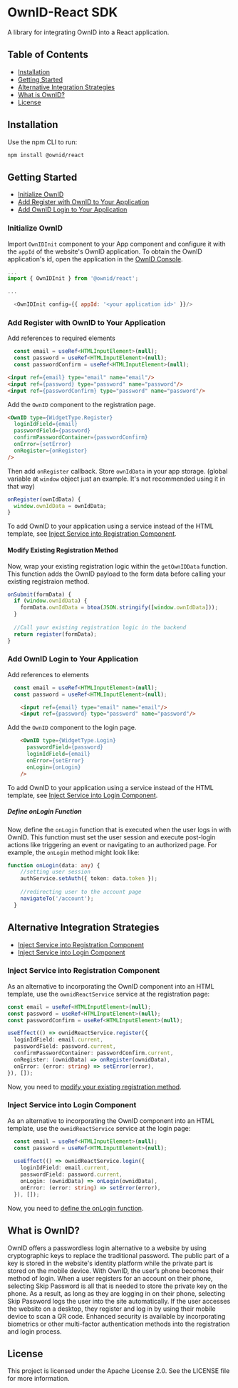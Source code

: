 # OwnID-React SDK
A library for integrating OwnID into a React application.
## Table of Contents
* [Installation](#installation)
* [Getting Started](#getting-started)
* [Alternative Integration Strategies](#alternative-integration-strategies)
* [What is OwnID?](#what-is-ownid)
* [License](#license)
## Installation
Use the npm CLI to run:
```bash
npm install @ownid/react
```
## Getting Started
* [Initialize OwnID](#initialize-ownid)
* [Add Register with OwnID to Your Application](#add-register-with-ownid-to-your-application)
* [Add OwnID Login to Your Application](#add-ownid-login-to-your-application)
### Initialize OwnID
Import `OwnIDInit` component to your App component and configure it with the `appId` of the website's OwnID application. To obtain the OwnID application's id, open the application in the [OwnID Console](https://console.ownid.com/).

```javascript
...
import { OwnIDInit } from '@ownid/react';

...

  <OwnIDInit config={{ appId: '<your application id>' }}/>
```
### Add Register with OwnID to Your Application

Add references to required elements
```typescript
  const email = useRef<HTMLInputElement>(null);
  const password = useRef<HTMLInputElement>(null);
  const passwordConfirm = useRef<HTMLInputElement>(null);
```
```html
<input ref={email} type="email" name="email"/>
<input ref={password} type="password" name="password"/>
<input ref={passwordConfirm} type="password" name="password"/>
```

Add the `OwnID` component to the registration page.
```html
<OwnID type={WidgetType.Register}
  loginIdField={email}
  passwordField={password}
  confirmPasswordContainer={passwordConfirm}
  onError={setError}
  onRegister={onRegister}
/>
```
Then add `onRegister` callback. Store `ownIdData` in your app storage. (global variable at `window` object just an example. It's not recommended using it in that way)
```typescript
onRegister(ownIdData) {
  window.ownIdData = ownIdData;
}
```

To add OwnID to your application using a service instead of the HTML template, see [Inject Service into Registration Component](#inject-service-into-registration-component).
#### Modify Existing Registration Method
Now, wrap your existing registration logic within the `getOwnIDData` function. This function adds the OwnID payload to the form data before calling your existing registraion method.
```typescript
onSubmit(formData) {
  if (window.ownIdData) {
    formData.ownIdData = btoa(JSON.stringify([window.ownIdData]));
  }
  
  //Call your existing registration logic in the backend
  return register(formData);
}
```

### Add OwnID Login to Your Application
Add references to elements
```typescript
  const email = useRef<HTMLInputElement>(null);
  const password = useRef<HTMLInputElement>(null);
```
```html
    <input ref={email} type="email" name="email"/>
    <input ref={password} type="password" name="password"/>
```   

Add the `OwnID` component to the login page.
```html
    <OwnID type={WidgetType.Login}
      passwordField={password}
      loginIdField={email}
      onError={setError}
      onLogin={onLogin}
    />
```
To add OwnID to your application using a service instead of the HTML template, see [Inject Service into Login Component](#inject-service-into-login-component).
##### Define onLogin Function
Now, define the `onLogin` function that is executed when the user logs in with OwnID. This function must set the user session and execute post-login actions like triggering an event or navigating to an authorized page. For example, the `onLogin` method might look like:
```typescript
function onLogin(data: any) {
    //setting user session
    authService.setAuth({ token: data.token });
    
    //redirecting user to the account page
    navigateTo('/account');
  }
  ```
## Alternative Integration Strategies
* [Inject Service into Registration Component](#inject-service-into-registration-component)
* [Inject Service into Login Component](#inject-service-into-login-component)
### Inject Service into Registration Component
As an alternative to incorporating the OwnID component into an HTML template, use the `ownidReactService` service at the registration page:
```typescript
const email = useRef<HTMLInputElement>(null);
const password = useRef<HTMLInputElement>(null);
const passwordConfirm = useRef<HTMLInputElement>(null);

useEffect(() => ownidReactService.register({
  loginIdField: email.current,
  passwordField: password.current,
  confirmPasswordContainer: passwordConfirm.current,
  onRegister: (ownidData) => onRegister(ownidData),
  onError: (error: string) => setError(error),
}), []);
```
Now, you need to [modify your existing registration method](#modify-existing-registration-method).
### Inject Service into Login Component
As an alternative to incorporating the OwnID component into an HTML template, use the `ownidReactService` service at the login page:
```typescript
  const email = useRef<HTMLInputElement>(null);
  const password = useRef<HTMLInputElement>(null);
  
  useEffect(() => ownidReactService.login({
    loginIdField: email.current,
    passwordField: password.current,
    onLogin: (ownidData) => onLogin(ownidData),
    onError: (error: string) => setError(error),
  }), []);
```
Now, you need to [define the onLogin function](#define-onlogin-function).
## What is OwnID?
OwnID offers a passwordless login alternative to a website by using cryptographic keys to replace the traditional password. The public part of a key is stored in the website's identity platform while the private part is stored on the mobile device. With OwnID, the user’s phone becomes their method of login.
When a user registers for an account on their phone, selecting Skip Password is all that is needed to store the private key on the phone. As a result, as long as they are logging in on their phone, selecting Skip Password logs the user into the site automatically. If the user accesses the website on a desktop, they register and log in by using their mobile device to scan a QR code. Enhanced security is available by incorporating biometrics or other multi-factor authentication methods into the registration and login process.
## License
This project is licensed under the Apache License 2.0. See the LICENSE file for more information.
